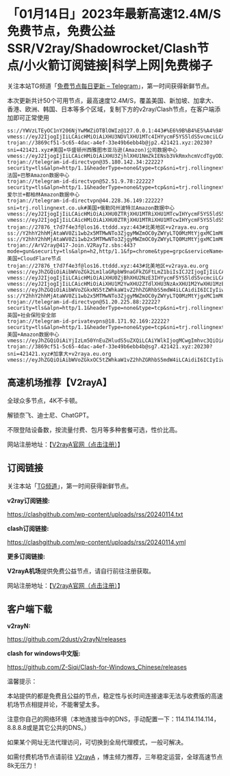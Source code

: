# 「01月14日」2023年最新高速12.4M/S免费节点，免费公益SSR/V2ray/Shadowrocket/Clash节点/小火箭订阅链接|科学上网|免费梯子
关注本站TG频道「[免费节点每日更新 – Telegram](https://t.me/s/v2raydailyupdate)」，第一时间获得新鲜节点。

本次更新共计50个可用节点，最高速度12.4M/S，覆盖美国、新加坡、加拿大、香港、欧洲、韩国、日本等多个区域，复制下方的v2ray/Clash节点，在客户端添加即可正常使用

```
ss://YWVzLTEyOC1nY206NjYwMWZiOTBlOWIz@127.0.0.1:443#%E6%9B%B4%E5%A4%9A%E5%85%8D%E8%B4%B9%E8%8A%82%E7%82%B9%3Ahttps%3A%2F%2F560888.xyz
vmess://eyJ2IjogIjIiLCAicHMiOiAiXHU3NDVlXHU1MTc4IHYycmF5YS5ldS5vcmciLCAiYWRkIjogIjE4NS4xNDYuMTczLjI3IiwgInBvcnQiOiAiODg4MCIsICJpZCI6ICI4ZWMyOWY3Zi1lZGVlLTQwNjUtYmVjNS1iMzFkMTBjMmQ3ZTQiLCAiYWlkIjogIjAiLCAic2N5IjogImF1dG8iLCAibmV0IjogIndzIiwgInR5cGUiOiAibm9uZSIsICJob3N0IjogInRlbGVncmFtLnNoYWRvd2Jyb3dzZS5vbmxpbmUiLCAicGF0aCI6ICIvbWFpbiIsICJ0bHMiOiAiIiwgInNuaSI6ICIiLCAiYWxwbiI6ICIifQ==
trojan://3869cf51-5c65-4dac-a4ef-33e49b6ebb4b@jp2.421421.xyz:20230?sni=421421.xyz#美国+华盛顿州西雅图市亚马逊(Amazon)公司数据中心
vmess://eyJ2IjogIjIiLCAicHMiOiAiXHU3ZjhlXHU1NmZkIENsb3VkRmxhcmVcdTgyODJcdTcwYjkiLCAiYWRkIjogImdsYVNjby5meC10ckFkZXIuc2hvcCIsICJwb3J0IjogIjgwIiwgInR5cGUiOiAibm9uZSIsICJpZCI6ICJjZGJiMDg5OS03MTEzLTRkNGUtZjg2OC0zMTMzOWM3NWFkM2MiLCAiYWlkIjogIjAiLCAibmV0IjogIndzIiwgInBhdGgiOiAiLyIsICJob3N0IjogInZ2djJ2YXlvMi5ldmVyeXRoaW5naXNyZXZlLnNob3AiLCAidGxzIjogIiJ9
trojan://telegram-id-directvpn@35.180.142.34:22222?security=tls&alpn=http/1.1&headerType=none&type=tcp&sni=trj.rollingnext.co.uk#法国+巴黎Amazon数据中心
trojan://telegram-id-directvpn@52.51.9.78:22222?security=tls&alpn=http/1.1&headerType=none&type=tcp&sni=trj.rollingnext.co.uk#爱尔兰+都柏林Amazon数据中心
trojan://telegram-id-directvpn@44.228.36.149:22222?sni=trj.rollingnext.co.uk#美国+俄勒冈州波特兰Amazon数据中心
vmess://eyJ2IjogIjIiLCAicHMiOiAiXHU0ZTRjXHU1MTRiXHU1MTcwIHYycmF5YS5ldS5vcmciLCAiYWRkIjogIjk0LjEzMS45OS44IiwgInBvcnQiOiA0NzE4MiwgImFpZCI6IDAsICJzY3kiOiAiYXV0byIsICJuZXQiOiAidGNwIiwgInR5cGUiOiAibm9uZSIsICJ0bHMiOiAiIiwgImlkIjogIjgxYjJiNjMwLThiNmEtNDA0Zi1iOTk2LWIxMmYxM2RiNTc4NiJ9
vmess://eyJ2IjogIjIiLCAicHMiOiAiXHU0ZTRjXHU1MTRiXHU1MTcwIHYycmF5YS5ldS5vcmciLCAiYWRkIjogIjk0LjEzMS4xMC4xMzUiLCAicG9ydCI6ICI4MCIsICJ0eXBlIjogIm5vbmUiLCAiaWQiOiAiMDk5YjViN2EtOWQ3MS00M2NkLTgwZTMtYjhmYmUxY2MyNjk1IiwgImFpZCI6ICIwIiwgIm5ldCI6ICJ3cyIsICJwYXRoIjogIi92bWVzcyIsICJob3N0IjogIiIsICJ0bHMiOiAiIn0=
trojan://27876_t7d7f4e3f@los16.ttddd.xyz:443#北美地区+v2raya.eu.org
ss://Y2hhY2hhMjAtaWV0Zi1wb2x5MTMwNTo3ZjgyMWZmOC0yZWYyLTQ0MzMtYjgxMC1mMGNlNzdmZDU0OTE=@service.ouluyun9803.com:26667#%E5%B9%BF%E4%B8%9C%E7%9C%81%E5%B9%BF%E5%B7%9E%E5%B8%82%2B%E7%A7%BB%E5%8A%A8
ss://Y2hhY2hhMjAtaWV0Zi1wb2x5MTMwNTo3ZjgyMWZmOC0yZWYyLTQ0MzMtYjgxMC1mMGNlNzdmZDU0OTE=@service.ouluyun9803.com:20007#%E5%B9%BF%E4%B8%9C%E7%9C%81%E5%B9%BF%E5%B7%9E%E5%B8%82%2B%E7%A7%BB%E5%8A%A8
trojan://ArV2ray@417-Join.V2RayTz.sbs:443?mode=gun&security=tls&alpn=h2,http/1.1&fp=chrome&type=grpc&serviceName=@ArV2ray,@ArV2ray,@ArV2ray,@ArV2ray,@ArV2ray,@ArV2ray,@ArV2ray,@ArV2ray,@ArV2ray,@ArV2ray,@ArV2ray,@ArV2ray&sni=www.areserv.online#美国+CloudFlare节点
trojan://27876_t7d7f4e3f@los16.ttddd.xyz:443#北美地区+v2raya.eu.org
vmess://eyJhZGQiOiAibWVoZGk2Lm1laGRpbW9naGFkZGFtLmZ1biIsICJ2IjogIjIiLCAicHMiOiAiXHU3ZjhlXHU1NmZkIENsb3VkRmxhcmVcdTgyODJcdTcwYjkiLCAicG9ydCI6IDIwODIsICJpZCI6ICIwODliM2U0NS0xYmU1LTRkYWQtODc1NC02Y2VjNGNjYjNhZTkiLCAiYWlkIjogIjAiLCAibmV0IjogIndzIiwgInR5cGUiOiAiIiwgImhvc3QiOiAiIiwgInBhdGgiOiAiL0Bmb3J3YXJkdjJyYXkiLCAidGxzIjogIiJ9
vmess://eyJ2IjogIjIiLCAicHMiOiAiXHU0ZjBhXHU2NzE3IHYycmF5YS5ldS5vcmciLCAiYWRkIjogIjgxLjEyLjI3LjQiLCAicG9ydCI6ICIyMDUxMiIsICJ0eXBlIjogIm5vbmUiLCAiaWQiOiAiNWQwYjYxYTAtNjRmYy00YTlmLWU0YmMtNTBlY2RiYzM3NjIzIiwgImFpZCI6ICIwIiwgIm5ldCI6ICJ0Y3AiLCAicGF0aCI6ICIvIiwgImhvc3QiOiAiIiwgInRscyI6ICIifQ==
vmess://eyJ2IjogIjIiLCAicHMiOiAiXHU1M2YwXHU2ZTdlXHU3NzAxXHU1M2YwXHU1MzE3XHU1ZTAyIFx1NGUyZFx1NTM0ZVx1NzUzNVx1NGZlMSIsICJhZGQiOiAiYjIzLm50YnEuZHludS5uZXQiLCAicG9ydCI6ICIyMDI0IiwgInR5cGUiOiAiYXV0byIsICJpZCI6ICJhMzZkYjcxNi1jNmQwLTRiYzItYmQ3Ni02OWUyNzgyMTUxMjQiLCAiYWlkIjogIjAiLCAibmV0IjogInRjcCIsICJwYXRoIjogIi8iLCAiaG9zdCI6ICJiMjMubnRicS5keW51Lm5ldCIsICJ0bHMiOiAiIn0=
vmess://eyJhZGQiOiAibWVoZGkxNS5tZWhkaW1vZ2hhZGRhbS5mdW4iLCAidiI6ICIyIiwgInBzIjogIlx1N2Y4ZVx1NTZmZCBDbG91ZEZsYXJlXHU4MjgyXHU3MGI5IiwgInBvcnQiOiAyMDk1LCAiaWQiOiAiZjE0Yjc2NzItMTI3Mi00MzdkLThjZTEtZTlkZmZmNTE3ZTQ3IiwgImFpZCI6ICIwIiwgIm5ldCI6ICJ3cyIsICJ0eXBlIjogIiIsICJob3N0IjogIiIsICJwYXRoIjogIi9AZm9yd2FyZHYycmF5IiwgInRscyI6ICIifQ==
ss://Y2hhY2hhMjAtaWV0Zi1wb2x5MTMwNTo3ZjgyMWZmOC0yZWYyLTQ0MzMtYjgxMC1mMGNlNzdmZDU0OTE=@service.ouluyun9803.com:26666#%E5%B9%BF%E4%B8%9C%E7%9C%81%E5%B9%BF%E5%B7%9E%E5%B8%82%2B%E7%A7%BB%E5%8A%A8
trojan://telegram-id-directvpn@51.20.225.88:22222?security=tls&alpn=http/1.1&headerType=none&type=tcp&sni=trj.rollingnext.co.uk#英国+社会保险安全部
trojan://telegram-id-privatevpns@18.171.92.169:22222?security=tls&alpn=http/1.1&headerType=none&type=tcp&sni=trj.rollingnext.co.uk#美国+Amazon数据中心
vmess://eyJhZGQiOiAiYjIzLm50YnEuZHludS5uZXQiLCAiYWlkIjogMCwgImhvc3QiOiAiIiwgImlkIjogImEzNmRiNzE2LWM2ZDAtNGJjMi1iZDc2LTY5ZTI3ODIxNTEyNCIsICJuZXQiOiAidGNwIiwgInBhdGgiOiAiIiwgInBvcnQiOiAyMDI0LCAicHMiOiAiXHU1M2YwXHU2ZTdlXHU3NzAxXHU1M2YwXHU1MzE3XHU1ZTAyIFx1NGUyZFx1NTM0ZVx1NzUzNVx1NGZlMSIsICJ0bHMiOiAiIiwgInR5cGUiOiAiYXV0byIsICJzZWN1cml0eSI6ICJhdXRvIiwgInNraXAtY2VydC12ZXJpZnkiOiB0cnVlLCAic25pIjogIiJ9
trojan://3869cf51-5c65-4dac-a4ef-33e49b6ebb4b@sg7.421421.xyz:20230?sni=421421.xyz#加拿大+v2raya.eu.org
vmess://eyJhZGQiOiAibWVoZGkxOC5tZWhkaW1vZ2hhZGRhbS5mdW4iLCAidiI6ICIyIiwgInBzIjogIlx1N2Y4ZVx1NTZmZCBDbG91ZEZsYXJlXHU4MjgyXHU3MGI5IiwgInBvcnQiOiA4MDgwLCAiaWQiOiAiNjllYzBmZGItYjk1OS00M2QwLTkwMDQtNDVlMzEwMTQ3YjVhIiwgImFpZCI6ICIwIiwgIm5ldCI6ICJ3cyIsICJ0eXBlIjogIiIsICJob3N0IjogIm1laGRpMTgubWVoZGltb2doYWRkYW0uZnVuIiwgInBhdGgiOiAiL0Bmb3J3YXJkdjJyYXkiLCAidGxzIjogIiJ9

```

## 高速机场推荐【V2rayA】

全球众多节点，4K不卡顿。

解锁奈飞、迪士尼、ChatGPT。

不限登陆设备数，按流量付费、包月等多种套餐可选，性价比高。

网站注册地址：【[V2rayA官网（点击注册）](https://v2raya.eu.org/#/register?code=srOLpruw)】

## 订阅链接

关注本站「[TG频道](https://t.me/s/v2raydailyupdate)」，第一时间获得新鲜节点。

**v2ray订阅链接:**

https://clashgithub.com/wp-content/uploads/rss/20240114.txt

**clash订阅链接:**

https://clashgithub.com/wp-content/uploads/rss/20240114.yml

**更多订阅链接:**

**V2rayA机场**提供免费公益节点，请自行前往注册获取。

网站注册地址：【[V2rayA官网（点击注册）](https://v2raya.eu.org/#/register?code=srOLpruw)】

## 客户端下载

**v2rayN:**

https://github.com/2dust/v2rayN/releases

**clash for windows中文版:**

https://github.com/Z-Siqi/Clash-for-Windows_Chinese/releases

温馨提示：

本站提供的都是免费且公益的节点，稳定性与长时间连接速率无法与收费版的高速机场节点相提并论，不能奢望太多。

注意你自己的网络环境（本地连接当中的DNS，手动配置一下：114.114.114.114，8.8.8.8或是其它公共的DNS。）

如果某个网址无法代理访问，可切换到全局代理模式，一般可解决。

如需付费机场节点请前往 [V2rayA](https://v2raya.eu.org/#/register?code=srOLpruw) ，博主倾力推荐，三年稳定运营，全球高速节点8k无压力！